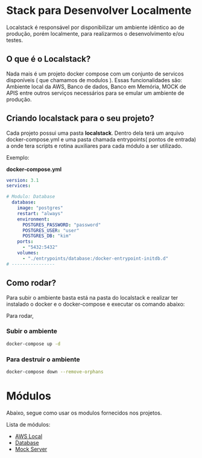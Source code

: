 # Stack para Desenvolver Localmente
Localstack é responsável por disponibilizar um ambiente idêntico ao de produção, porém localmente, para realizarmos o desenvolvimento e/ou testes.


## O que é o Localstack?
Nada mais é um projeto docker compose com um conjunto de servicos disponíveis ( que chamamos de modulos ). Essas funcionalidades são: Ambiente local da AWS, Banco de dados, Banco em Memória, MOCK de APIS entre outros serviços necessários para se emular um ambiente de produção.

## Criando localstack para o seu projeto?
Cada projeto possui uma pasta **localstack**. Dentro dela terá um arquivo docker-compose.yml e uma pasta chamada entrypoints( pontos de entrada) a onde tera scripts e rotina auxiliares para cada módulo a ser utilizado.

Exemplo:

**docker-compose.yml**

```yaml
version: 3.1
services:

# Modulo: Database
  database:
    image: "postgres"
    restart: "always"
    environment:
      POSTGRES_PASSWORD: "password"
      POSTGRES_USER: "user"
      POSTGRES_DB: "kim"
    ports:
      - "5432:5432"
    volumes:
      - "./entrypoints/database:/docker-entrypoint-initdb.d"
# ----------------

```

## Como rodar?
Para subir o ambiente basta está na pasta do localstack e realizar ter instalado o docker e o docker-compose e executar os comando abaixo:

Para rodar, 
### Subir o ambiente
```sh
docker-compose up -d
```

### Para destruir o ambiente
```sh
docker-compose down --remove-orphans
```


# Módulos
Abaixo, segue como usar os modulos fornecidos nos projetos.

Lista de módulos:
- [AWS Local](https://kimmais.github.io/localstack/modules/aws-local)
- [Database](https://kimmais.github.io/localstack/modules/database)
- [Mock Server](https://kimmais.github.io/localstack/modules/mockserver)

